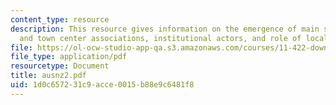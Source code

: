 ```yaml
---
content_type: resource
description: This resource gives information on the emergence of main streets associations
  and town center associations, institutional actors, and role of local governments.
file: https://ol-ocw-studio-app-qa.s3.amazonaws.com/courses/11-422-downtown-management-organizations-fall-2006/1d0c657231c9acce0015b88e9c6481f8_ausnz2.pdf
file_type: application/pdf
resourcetype: Document
title: ausnz2.pdf
uid: 1d0c6572-31c9-acce-0015-b88e9c6481f8
---
```

